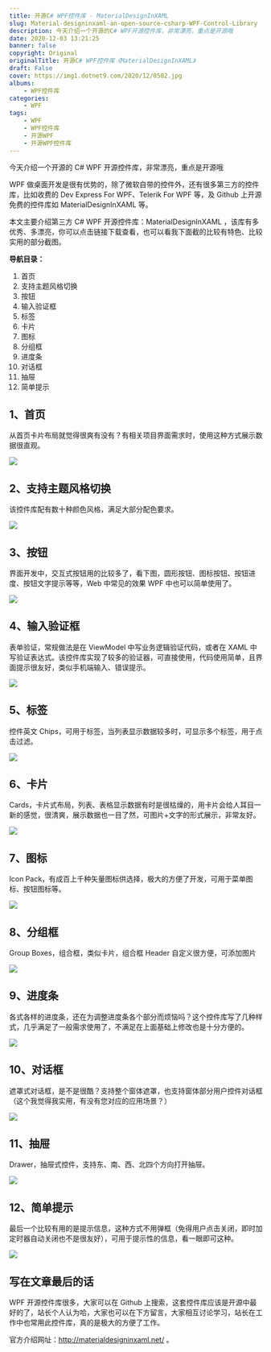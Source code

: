 ```yaml
---
title: 开源C# WPF控件库 - MaterialDesignInXAML
slug: Material-designinxaml-an-open-source-csharp-WPF-Control-Library
description: 今天介绍一个开源的C# WPF开源控件库，非常漂亮，重点是开源哦
date: 2020-12-03 13:21:25
banner: false
copyright: Original
originalTitle: 开源C# WPF控件库《MaterialDesignInXAML》
draft: False
cover: https://img1.dotnet9.com/2020/12/0502.jpg
albums:
    - WPF控件库
categories: 
    - WPF
tags: 
    - WPF
    - WPF控件库
    - 开源WPF
    - 开源WPF控件库
---
```


今天介绍一个开源的 C# WPF 开源控件库，非常漂亮，重点是开源哦

WPF 做桌面开发是很有优势的，除了微软自带的控件外，还有很多第三方的控件库，比如收费的 Dev Express For WPF、Telerik For WPF 等，及 Github 上开源免费的控件库如 MaterialDesignInXAML 等。

本文主要介绍第三方 C# WPF 开源控件库：MaterialDesignInXAML ，该库有多优秀、多漂亮，你可以点击链接下载查看，也可以看我下面截的比较有特色、比较实用的部分截图。

**导航目录：**

1. 首页
2. 支持主题风格切换
3. 按钮
4. 输入验证框
5. 标签
6. 卡片
7. 图标
8. 分组框
9. 进度条
10. 对话框
11. 抽屉
12. 简单提示

## 1、首页

从首页卡片布局就觉得很爽有没有？有相关项目界面需求时，使用这种方式展示数据很直观。

![](https://img1.dotnet9.com/2020/12/0501.jpg)

## 2、支持主题风格切换

该控件库配有数十种颜色风格，满足大部分配色要求。

![](https://img1.dotnet9.com/2020/12/0502.jpg)

## 3、按钮

界面开发中，交互式按钮用的比较多了，看下图，圆形按钮、图标按钮、按钮进度、按钮文字提示等等，Web 中常见的效果 WPF 中也可以简单使用了。

![](https://img1.dotnet9.com/2020/12/0503.jpg)

## 4、输入验证框

表单验证，常规做法是在 ViewModel 中写业务逻辑验证代码，或者在 XAML 中写验证表达式。该控件库实现了较多的验证器，可直接使用，代码使用简单，且界面提示很友好，类似手机端输入、错误提示。

![](https://img1.dotnet9.com/2020/12/0504.jpg)

## 5、标签

控件英文 Chips，可用于标签，当列表显示数据较多时，可显示多个标签，用于点击过滤。

![](https://img1.dotnet9.com/2020/12/0505.png)

## 6、卡片

Cards，卡片式布局，列表、表格显示数据有时是很枯燥的，用卡片会给人耳目一新的感觉，很清爽，展示数据也一目了然，可图片+文字的形式展示，非常友好。

![](https://img1.dotnet9.com/2020/12/0506.jpg)

## 7、图标

Icon Pack，有成百上千种矢量图标供选择，极大的方便了开发，可用于菜单图标、按钮图标等。

![](https://img1.dotnet9.com/2020/12/0507.jpg)

## 8、分组框

Group Boxes，组合框，类似卡片，组合框 Header 自定义很方便，可添加图片

![](https://img1.dotnet9.com/2020/12/0508.jpg)

## 9、进度条

各式各样的进度条，还在为调整进度条各个部分而烦恼吗？这个控件库写了几种样式，几乎满足了一般需求使用了，不满足在上面基础上修改也是十分方便的。

![](https://img1.dotnet9.com/2020/12/0509.jpg)

## 10、对话框

遮罩式对话框，是不是很酷？支持整个窗体遮罩，也支持窗体部分用户控件对话框（这个我觉得我实用，有没有您对应的应用场景？）

![](https://img1.dotnet9.com/2020/12/0510.jpg)

## 11、抽屉

Drawer，抽屉式控件，支持东、南、西、北四个方向打开抽屉。

![](https://img1.dotnet9.com/2020/12/0511.png)

## 12、简单提示

最后一个比较有用的是提示信息，这种方式不用弹框（免得用户点击关闭，即时加定时器自动关闭也不是很友好），可用于提示性的信息，看一眼即可这种。

![](https://img1.dotnet9.com/2020/12/0512.jpg)

## 写在文章最后的话

WPF 开源控件库很多，大家可以在 Github 上搜索，这套控件库应该是开源中最好的了，站长个人认为哈，大家也可以在下方留言，大家相互讨论学习，站长在工作中也常用此控件库，真的是极大的方便了工作。

官方介绍网址：http://materialdesigninxaml.net/ 。
